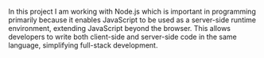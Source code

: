 In this project I am working with Node.js which is important in programming primarily because it enables JavaScript to be used as a server-side runtime environment, extending JavaScript beyond the browser. This allows developers to write both client-side and server-side code in the same language, simplifying full-stack development.